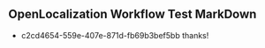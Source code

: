 ## OpenLocalization Workflow Test MarkDown
* c2cd4654-559e-407e-871d-fb69b3bef5bb thanks!

<!--HONumber=Aug16_HO3-->


